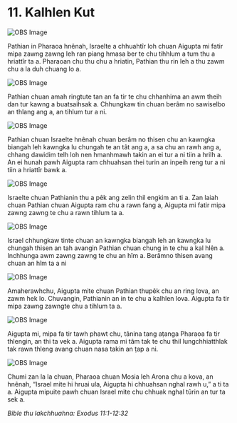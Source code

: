 # 11. Kalhlen Kut #

![OBS Image](https://cdn.door43.org/obs/jpg/360px/obs-en-11-01.jpg)

Pathian in Pharaoa hnênah, Israelte a chhuahtîr loh chuan Aigupta mi fatir mipa zawng zawng leh ran piang hmasa ber te chu tihhlum a tum thu a hriattîr ta a. Pharaoan chu thu chu a hriatin, Pathian thu rin leh a thu zawm chu a la duh chuang lo a.

![OBS Image](https://cdn.door43.org/obs/jpg/360px/obs-en-11-02.jpg)

Pathian chuan amah ringtute tan an fa tir te chu chhanhima an awm theih dan tur kawng a buatsaihsak a. Chhungkaw tin chuan berâm no sawiselbo an thlang ang a, an tihlum tur a ni.

![OBS Image](https://cdn.door43.org/obs/jpg/360px/obs-en-11-03.jpg)

Pathian chuan Israelte hnênah chuan berâm no thisen chu an kawngka biangah leh kawngka lu chungah te an tât ang a, a sa chu an rawh ang a, chhang dawidim telh loh nen hmanhmawh takin an ei tur a ni tiin a hrilh a. An ei hunah pawh Aigupta ram chhuahsan thei turin an inpeih reng tur a ni tiin a hriattîr bawk a.

![OBS Image](https://cdn.door43.org/obs/jpg/360px/obs-en-11-04.jpg)

Israelte chuan Pathianin thu a pêk ang zelin thil engkim an ti a. Zan laiah chuan Pathian chuan Aigupta ram chu a rawn fang a, Aigupta mi fatir mipa zawng zawng te chu a rawn tihlum ta a.

![OBS Image](https://cdn.door43.org/obs/jpg/360px/obs-en-11-05.jpg)

Israel chhungkaw tinte chuan an kawngka biangah leh an kawngka lu chungah thisen an tah avangin Pathian chuan chung in te chu a kal hlên a. Inchhunga awm zawng zawng te chu an hîm a. Berâmno thisen avang chuan an hîm ta a ni

![OBS Image](https://cdn.door43.org/obs/jpg/360px/obs-en-11-06.jpg)

Amaherawhchu, Aigupta mite chuan Pathian thupêk chu an ring lova, an zawm hek lo. Chuvangin, Pathianin an in te chu a kalhlen lova. Aigupta fa tir mipa zawng zawngte chu a tihlum ta a.

![OBS Image](https://cdn.door43.org/obs/jpg/360px/obs-en-11-07.jpg)

Aigupta mi, mipa fa tir tawh phawt chu, tânina tang aṭanga Pharaoa fa tir thlengin, an thi ta vek a. Aigupta rama mi tâm tak te chu thil lungchhiatthlak tak rawn thleng avang chuan nasa takin an ṭap a ni.

![OBS Image](https://cdn.door43.org/obs/jpg/360px/obs-en-11-08.jpg)

Chumi zan la la chuan, Pharaoa chuan Mosia leh Arona chu a kova, an hnênah, “Israel mite hi hruai ula, Aigupta hi chhuahsan nghal rawh u,” a ti ta a. Aigupta mipuite pawh chuan Israel mite chu chhuak nghal tûrin an tur ta sek a.

_Bible thu lakchhuahna: Exodus 11:1-12:32_

